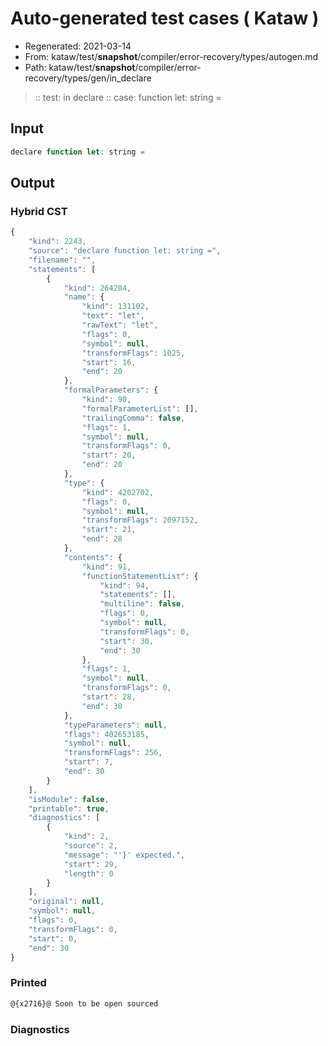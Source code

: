 # Auto-generated test cases ( Kataw )
- Regenerated: 2021-03-14
- From: kataw/test/__snapshot__/compiler/error-recovery/types/autogen.md
- Path: kataw/test/__snapshot__/compiler/error-recovery/types/gen/in_declare
> :: test: in declare
> :: case: function let: string =
## Input

`````js
declare function let: string =
`````

## Output

### Hybrid CST

```javascript
{
    "kind": 2243,
    "source": "declare function let: string =",
    "filename": "",
    "statements": [
        {
            "kind": 264284,
            "name": {
                "kind": 131102,
                "text": "let",
                "rawText": "let",
                "flags": 0,
                "symbol": null,
                "transformFlags": 1025,
                "start": 16,
                "end": 20
            },
            "formalParameters": {
                "kind": 90,
                "formalParameterList": [],
                "trailingComma": false,
                "flags": 1,
                "symbol": null,
                "transformFlags": 0,
                "start": 20,
                "end": 20
            },
            "type": {
                "kind": 4202702,
                "flags": 0,
                "symbol": null,
                "transformFlags": 2097152,
                "start": 21,
                "end": 28
            },
            "contents": {
                "kind": 91,
                "functionStatementList": {
                    "kind": 94,
                    "statements": [],
                    "multiline": false,
                    "flags": 0,
                    "symbol": null,
                    "transformFlags": 0,
                    "start": 30,
                    "end": 30
                },
                "flags": 1,
                "symbol": null,
                "transformFlags": 0,
                "start": 28,
                "end": 30
            },
            "typeParameters": null,
            "flags": 402653185,
            "symbol": null,
            "transformFlags": 256,
            "start": 7,
            "end": 30
        }
    ],
    "isModule": false,
    "printable": true,
    "diagnostics": [
        {
            "kind": 2,
            "source": 2,
            "message": "'}' expected.",
            "start": 29,
            "length": 0
        }
    ],
    "original": null,
    "symbol": null,
    "flags": 0,
    "transformFlags": 0,
    "start": 0,
    "end": 30
}
```

### Printed

```javascript
@{x2716}@ Soon to be open sourced
```

### Diagnostics

```javascript

```

